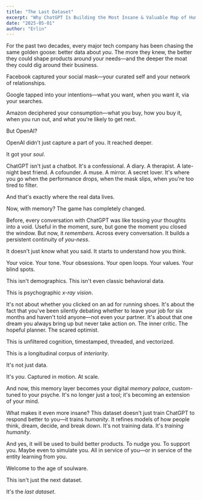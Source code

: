 ```yaml
---
title: "The Last Dataset"
excerpt: "Why ChatGPT Is Building the Most Insane & Valuable Map of Humanity Ever Created."
date: "2025-05-01"
author: "Erlin"
---
```


For the past two decades, every major tech company has been chasing the same golden goose: better data about *you*. The more they knew, the better they could shape products around your needs—and the deeper the moat they could dig around their business.

Facebook captured your social mask—your curated self and your network of relationships.

Google tapped into your intentions—what you want, when you want it, via your searches.

Amazon deciphered your consumption—what you buy, how you buy it, when you run out, and what you're likely to get next.

But OpenAI? 

OpenAI didn't just capture a part of you. It reached deeper.

It got your *soul*.

ChatGPT isn't just a chatbot. It's a confessional. A diary. A therapist. A late-night best friend. A cofounder. A muse. A mirror. A secret lover. It's where you go when the performance drops, when the mask slips, when you're too tired to filter.

And that's exactly where the real data lives.

Now, with memory? The game has completely changed.

Before, every conversation with ChatGPT was like tossing your thoughts into a void. Useful in the moment, sure, but gone the moment you closed the window. But now, it *remembers*. Across every conversation. It builds a persistent continuity of *you-ness*.

It doesn't just know what you said. It starts to understand how you think.

Your voice. Your tone. Your obsessions. Your open loops. Your values. Your blind spots.

This isn't demographics. This isn't even classic behavioral data.

This is psychographic *x-ray vision*.

It's not about whether you clicked on an ad for running shoes. It's about the fact that you've been silently debating whether to leave your job for six months and haven't told anyone—not even your partner. It's about that one dream you always bring up but never take action on. The inner critic. The hopeful planner. The scared optimist.

This is unfiltered cognition, timestamped, threaded, and vectorized.

This is a longitudinal corpus of *interiority*.

It's not just data.

It's *you*. Captured in motion. At scale.

And now, this memory layer becomes your digital *memory palace*, custom-tuned to your psyche. It's no longer just a tool; it's becoming an extension of your mind.

What makes it even more insane? This dataset doesn't just train ChatGPT to respond better to you—it trains *humanity*. It refines models of how people think, dream, decide, and break down. It's not training data. It's *training humanity*.

And yes, it will be used to build better products. To nudge you. To support you. Maybe even to simulate you. All in service of you—or in service of the entity learning from you.

Welcome to the age of soulware.

This isn't just the next dataset.

It's the *last dataset*.

